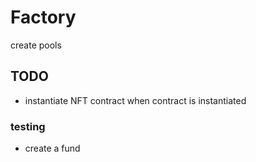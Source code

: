 # Factory
create pools

## TODO
* instantiate NFT contract when contract is instantiated

### testing
* create a fund
